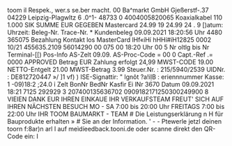 toom il Respek., wer.s se.ber macht. 00 Ba^markt GmbH Gjeßerstf-.37 04229 Leipzig-Plagwltz 6 .0^1- 48733 0 4004005820065 Koaxialkabel 110 1.000 SIK SUMME EUR GEGEBEN Mastercard 24.99 19 24.99 24 . 9 [)atum: Uhrzeit: Beleg-Nr. Trace-Nr. * Kundenbeleg 09.09.2021 18:20:56 Uhr 4480 365075 Bezahlung Kontakt los MasterCard lHf«íHí hHHí#íH12825 0002 10/21 455635.2109 56014290 00 075 00 18:20 Uhr 00 5 Nr oltlg bis Nr Terminal-[[) Pos-lnfo AS-Zelt 09.09. AS-Proc-Code = 00 0 Capt.-Ref .= 0000 APPROVED Betrag EUR Zahlung erfolgt 24,99 MWST-CODE 19.00 NETTO-Entgelt 21.00 MWST-Betrag 3.99 Steuer.Nr. : 215/5940/2539 UIDNr. : DE812720447 »/ ]1 vf) ) ISE-Signattir: " lgnôt ?a!iỊB : eriennnummer Kasse: 1 -09)18:2 ;24.0 ỉ Zelt BonNr BedNr Kasfir Ei lNr 3670 Datum 09.09.2021 18:21 7125 292929 3 207400135636702 0909182171250300249900 8 VIEIEN DANK EUR IHREN EINKAUE IHR VERKAUFSTEAM FREUT' SICH AUF IHREN NÄCHSTEN BESUCH MO - SA 7:00 bis 20:00 Uhr FREITAGS 7:00 bis 22:00 Uhr IHR TOOM BAUMARKT - TEAM # Die Leistungserklärung n H für Bauprodukte erhalten » # Sie an der Information. ' - - Ptewerle jetzl deinen toorn f:8ar)n arl l auf meìdíeedback.tooni.de oder scanne direkt den QR-Code ein: I